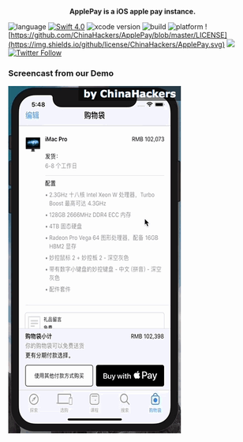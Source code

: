 <p align="center"> <b> ApplePay is a iOS apple pay instance.</b></p>


![language](https://img.shields.io/badge/language-swift-orange.svg)
[![Swift  4.0](https://img.shields.io/badge/swift-4.0.3+-blue.svg?style=flat)](https://developer.apple.com/swift/)
![xcode version](https://img.shields.io/badge/xcode-9+-brightgreen.svg)
![build](https://img.shields.io/appveyor/ci/gruntjs/grunt.svg)
![platform](https://img.shields.io/badge/platform-ios-lightgrey.svg)
![https://github.com/ChinaHackers/ApplePay/blob/master/LICENSE](https://img.shields.io/github/license/ChinaHackers/ApplePay.svg)
![](https://img.shields.io/github/stars/ChinaHackers/ApplePay.svg?style=social&label=Star)
[![Twitter Follow](https://img.shields.io/twitter/follow/LiuChuan_.svg?style=social)](https://twitter.com/LiuChuan_)

### Screencast from our Demo

![](https://github.com/ChinaHackers/ApplePay/raw/master/Screencast/Screencast.gif)